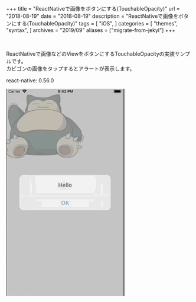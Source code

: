 +++
title = "ReactNativeで画像をボタンにする(TouchableOpacity)"
url = "2018-08-19"
date = "2018-08-19"
description = "ReactNativeで画像をボタンにする(TouchableOpacity)"
tags = [
    "iOS",
]
categories = [
    "themes",
    "syntax",
]
archives = "2019/09"
aliases = ["migrate-from-jekyl"]
+++

<br>

ReactNativeで画像などのViewをボタンにするTouchableOpacityの実装サンプルです。  
カビゴンの画像をタップするとアラートが表示します。  

react-native: 0.56.0  

![alt](1.gif)

<script src="https://gist.github.com/O-Junpei/0446de50e5c393732da448823cf7ffab.js"></script>
